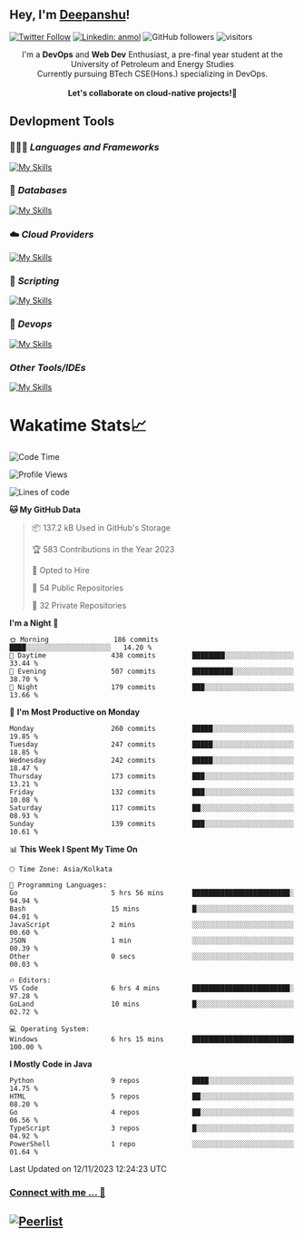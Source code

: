 ## Hey, I'm [Deepanshu](https://bio.link/deepanshgk)!

[![Twitter Follow](https://img.shields.io/twitter/follow/deepanshuurawat?label=Follow)](https://twitter.com/intent/follow?screen_name=deepanshuurawat)
[![Linkedin: anmol](https://img.shields.io/badge/-deepanshu-blue?style=flat-square&logo=Linkedin&logoColor=white&link=https://www.linkedin.com/in/deepanshu-rawat6/)](https://www.linkedin.com/in/deepanshu-rawat6/)
![GitHub followers](https://img.shields.io/github/followers/deepanshu-rawat6?label=Follow&style=social)
![visitors](https://visitor-badge.laobi.icu/badge?page_id=deepanshu-rawat6.deepanshu-rawat6)


<div align="center">
I'm a <b>DevOps</b> and <b>Web Dev</b> Enthusiast, a pre-final year student at the University of Petroleum and Energy Studies <br> Currently pursuing BTech CSE(Hons.) specializing in DevOps.
</div>

<br>

<div align="center">
 <b>Let's collaborate on cloud-native projects!🚀</b>
</div>

## **Devlopment Tools**

### 🧑🏻‍💻 *Languages and Frameworks*
[![My Skills](https://skillicons.dev/icons?i=go,java,py,flask,js,ts,nodejs,express,html,css&theme=dark)](https://skillicons.dev)

### 🛅 *Databases*
[![My Skills](https://skillicons.dev/icons?i=mysql,mongodb,postgres,prisma&theme=dark)](https://skillicons.dev)

### ☁️ *Cloud Providers*
[![My Skills](https://skillicons.dev/icons?i=aws,netlify&theme=dark)](https://skillicons.dev)

### 📜 *Scripting*
[![My Skills](https://skillicons.dev/icons?i=bash&theme=dark)](https://skillicons.dev)

### 👀 *Devops*
[![My Skills](https://skillicons.dev/icons?i=docker,kubernetes,githubactions,jenkins,grafana,prometheus&theme=dark)](https://skillicons.dev)

### *Other Tools/IDEs*
[![My Skills](https://skillicons.dev/icons?i=git,github,vscode,idea,maven&theme=dark)](https://skillicons.dev)

# Wakatime Stats📈

<!--START_SECTION:waka-->
![Code Time](http://img.shields.io/badge/Code%20Time-83%20hrs%2031%20mins-blue)

![Profile Views](http://img.shields.io/badge/Profile%20Views-0-blue)

![Lines of code](https://img.shields.io/badge/From%20Hello%20World%20I%27ve%20Written-1.2%20million%20lines%20of%20code-blue)

**🐱 My GitHub Data** 

> 📦 137.2 kB Used in GitHub's Storage 
 > 
> 🏆 583 Contributions in the Year 2023
 > 
> 💼 Opted to Hire
 > 
> 📜 54 Public Repositories 
 > 
> 🔑 32 Private Repositories 
 > 
**I'm a Night 🦉** 

```text
🌞 Morning                186 commits         ████░░░░░░░░░░░░░░░░░░░░░   14.20 % 
🌆 Daytime                438 commits         ████████░░░░░░░░░░░░░░░░░   33.44 % 
🌃 Evening                507 commits         ██████████░░░░░░░░░░░░░░░   38.70 % 
🌙 Night                  179 commits         ███░░░░░░░░░░░░░░░░░░░░░░   13.66 % 
```
📅 **I'm Most Productive on Monday** 

```text
Monday                   260 commits         █████░░░░░░░░░░░░░░░░░░░░   19.85 % 
Tuesday                  247 commits         █████░░░░░░░░░░░░░░░░░░░░   18.85 % 
Wednesday                242 commits         █████░░░░░░░░░░░░░░░░░░░░   18.47 % 
Thursday                 173 commits         ███░░░░░░░░░░░░░░░░░░░░░░   13.21 % 
Friday                   132 commits         ███░░░░░░░░░░░░░░░░░░░░░░   10.08 % 
Saturday                 117 commits         ██░░░░░░░░░░░░░░░░░░░░░░░   08.93 % 
Sunday                   139 commits         ███░░░░░░░░░░░░░░░░░░░░░░   10.61 % 
```


📊 **This Week I Spent My Time On** 

```text
🕑︎ Time Zone: Asia/Kolkata

💬 Programming Languages: 
Go                       5 hrs 56 mins       ████████████████████████░   94.94 % 
Bash                     15 mins             █░░░░░░░░░░░░░░░░░░░░░░░░   04.01 % 
JavaScript               2 mins              ░░░░░░░░░░░░░░░░░░░░░░░░░   00.60 % 
JSON                     1 min               ░░░░░░░░░░░░░░░░░░░░░░░░░   00.39 % 
Other                    0 secs              ░░░░░░░░░░░░░░░░░░░░░░░░░   00.03 % 

🔥 Editors: 
VS Code                  6 hrs 4 mins        ████████████████████████░   97.28 % 
GoLand                   10 mins             █░░░░░░░░░░░░░░░░░░░░░░░░   02.72 % 

💻 Operating System: 
Windows                  6 hrs 15 mins       █████████████████████████   100.00 % 
```

**I Mostly Code in Java** 

```text
Python                   9 repos             ████░░░░░░░░░░░░░░░░░░░░░   14.75 % 
HTML                     5 repos             ██░░░░░░░░░░░░░░░░░░░░░░░   08.20 % 
Go                       4 repos             ██░░░░░░░░░░░░░░░░░░░░░░░   06.56 % 
TypeScript               3 repos             █░░░░░░░░░░░░░░░░░░░░░░░░   04.92 % 
PowerShell               1 repo              ░░░░░░░░░░░░░░░░░░░░░░░░░   01.64 % 
```




 Last Updated on 12/11/2023 12:24:23 UTC
<!--END_SECTION:waka-->



### [Connect with me ... 💬](https://bio.link/deepanshgk) 
[![Peerlist](https://github-readme-badge.peerlist.io/api/deepanshurawat6?style=social)](https://peerlist.io/deepanshurawat6) 
---

<!--- 
![Snake animation](https://github.com/deepanshu-rawat6/deepanshu-rawat6/blob/output/github-contribution-grid-snake.svg)
---
--->

<!--- 
[![@deepanshurawat6's Holopin board](https://holopin.io/api/user/board?user=deepanshurawat6)](https://holopin.io/@deepanshurawat6)
---
--->
